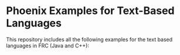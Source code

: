 # Phoenix Examples for Text-Based Languages

This repository includes all the following examples for the text based languages in FRC (Java and C++):
